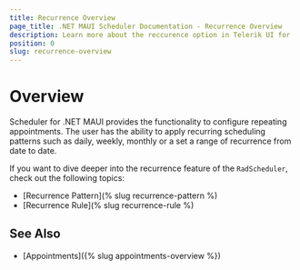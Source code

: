 ```yaml
---
title: Recurrence Overview
page_title: .NET MAUI Scheduler Documentation - Recurrence Overview
description: Learn more about the reccurence option in Telerik UI for .NET MAUI Scheduler control.
position: 0
slug: recurrence-overview
---
```


# Overview

Scheduler for .NET MAUI provides the functionality to configure repeating appointments. The user has the ability to apply recurring scheduling patterns such as daily, weekly, monthly or a set a range of recurrence from date to date. 

If you want to dive deeper into the recurrence feature of the `RadScheduler`, check out the following topics:

* [Recurrence Pattern](% slug recurrence-pattern %)
* [Recurrence Rule](% slug recurrence-rule %)

## See Also

- [Appointments]({% slug appointments-overview %})
